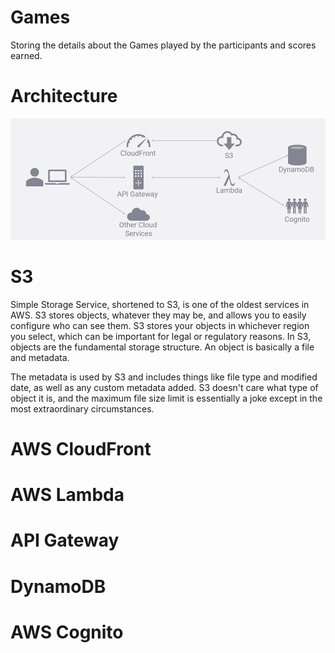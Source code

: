 # Games
Storing the details about the Games played by the participants and scores earned.

# Architecture

![](images/AWS%20Architectture.PNG)

# S3

Simple Storage Service, shortened to S3, is one of the oldest services in AWS. S3 stores objects, whatever they may be, and allows you to easily configure who can see them. S3 stores your objects in whichever region you select, which can be important for legal or regulatory reasons. In S3, objects are the fundamental storage structure. An object is basically a file and metadata.

The metadata is used by S3 and includes things like file type and modified date, as well as any custom metadata added. S3 doesn't care what type of object it is, and the maximum file size limit is essentially a joke except in the most extraordinary circumstances.


# AWS CloudFront

# AWS Lambda

# API Gateway

# DynamoDB

# AWS Cognito

